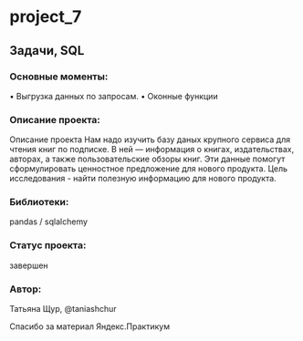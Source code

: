# project_7
## Задачи, SQL

### Основные моменты: 
•	Выгрузка данных по запросам.
•	Оконные функции


### Описание проекта:
Описание проекта
Нам надо изучить базу даных крупного сервиса для чтения книг по подписке. В ней — информация о книгах, издательствах, авторах, а также пользовательские обзоры книг. Эти данные помогут сформулировать ценностное предложение для нового продукта.
Цель исследования - найти полезную информацию для нового продукта.

### Библиотеки: 
pandas / sqlalchemy

### Cтатус проекта: 
завершен

### Автор: 
Татьяна Щур, @taniashchur

Спасибо за материал Яндекс.Практикум
